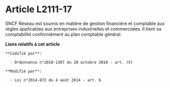# Article L2111-17

SNCF Réseau  est soumis en matière de gestion financière et comptable aux règles applicables aux entreprises industrielles et
commerciales. Il tient sa comptabilité conformément au plan comptable général.

**Liens relatifs à cet article**

	**Codifié par**:

	  - Ordonnance n°2010-1307 du 28 octobre 2010 - art. (V)

	**Modifié par**:

	  - Loi n°2014-872 du 4 août 2014 - art. 6
